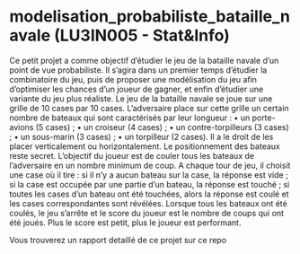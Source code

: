 # modelisation_probabiliste_bataille_navale (LU3IN005 - Stat&Info)


Ce petit projet a comme objectif d’étudier le jeu de la bataille navale d’un point de vue
probabiliste. Il s’agira dans un premier temps d’étudier la combinatoire du jeu, puis de
proposer une modélisation du jeu afin d’optimiser les chances d’un joueur de gagner, et
enfin d’étudier une variante du jeu plus réaliste.
Le jeu de la bataille navale se joue sur une grille de 10 cases par 10 cases. L’adversaire place sur cette grille un certain nombre de bateaux qui sont caractérisés par leur
longueur :
• un porte-avions (5 cases) ;
• un croiseur (4 cases) ;
• un contre-torpilleurs (3 cases) ;
• un sous-marin (3 cases) ;
• un torpilleur (2 cases).
Il a le droit de les placer verticalement ou horizontalement. Le positionnement des bateaux reste secret. L’objectif du joueur est de couler tous les bateaux de l’adversaire en
un nombre minimum de coup. A chaque tour de jeu, il choisit une case où il tire : si il
n’y a aucun bateau sur la case, la réponse est vide ; si la case est occupée par une partie
d’un bateau, la réponse est touché ; si toutes les cases d’un bateau ont été touchées,
alors la réponse est coulé et les cases correspondantes sont révélées. Lorsque tous les
bateaux ont été coulés, le jeu s’arrête et le score du joueur est le nombre de coups qui
ont été joués. Plus le score est petit, plus le joueur est performant.

Vous trouverez un rapport detaillé de ce projet sur ce repo
